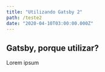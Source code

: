 ```yaml
---
title: "Utilizando Gatsby 2"
path: /teste2
date: "2020-04-10T03:00:00.000Z"
---
```


## Gatsby, porque utilizar?

Lorem ipsum